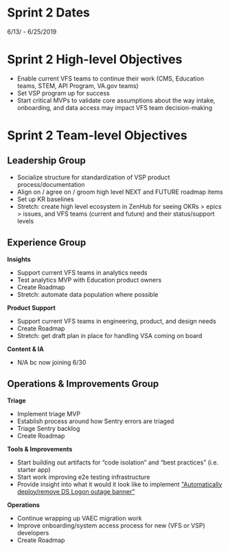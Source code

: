 # Sprint 2 Dates
6/13/ - 6/25/2019

# Sprint 2 High-level Objectives
- Enable current VFS teams to continue their work (CMS, Education teams, STEM, API Program, VA.gov teams)
- Set VSP program up for success
- Start critical MVPs to validate core assumptions about the way intake, onboarding, and data access may impact VFS team decision-making

# Sprint 2 Team-level Objectives

## Leadership Group

*   Socialize structure for standardization of VSP product process/documentation
*   Align on / agree on / groom high level NEXT and FUTURE roadmap items
*   Set up KR baselines
*   Stretch: create high level ecosystem in ZenHub for seeing OKRs > epics > issues, and VFS teams (current and future) and their status/support levels

## Experience Group

**Insights**
*   Support current VFS teams in analytics needs
*   Test analytics MVP with Education product owners
*   Create Roadmap
*   Stretch: automate data population where possible

**Product Support**
*   Support current VFS teams in engineering, product, and design needs
*   Create Roadmap
*   Stretch: get draft plan in place for handling VSA coming on board

**Content & IA**
*   N/A bc now joining 6/30

## Operations & Improvements Group

**Triage**
*   Implement triage MVP
*   Establish process around how Sentry errors are triaged
*   Triage Sentry backlog
*   Create Roadmap

**Tools & Improvements**
*   Start building out artifacts for “code isolation” and “best practices” (i.e. starter app)
*   Start work improving e2e testing infrastructure
*   Provide insight into what it would it look like to implement ["Automatically deploy/remove DS Logon outage banner"](https://app.zenhub.com/workspaces/vsp-5cedc9cce6e3335dc5a49fc4/issues/department-of-veterans-affairs/va.gov-team/180)

**Operations**
*   Continue wrapping up VAEC migration work
*   Improve onboarding/system access process for new (VFS or VSP) developers
*   Create Roadmap

